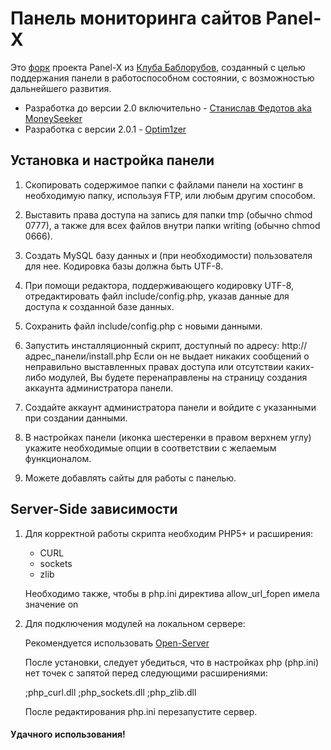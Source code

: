 # Панель мониторинга сайтов Panel-X

Это [форк](http://ru.wikipedia.org/wiki/%D0%A4%D0%BE%D1%80%D0%BA) проекта Panel-X из [Клуба Баблорубов](http://bablorub.ru), созданный с целью поддержания панели в работоспособном состоянии, с возможностью дальнейшего развития.

- Разработка до версии 2.0 включительно - [Станислав Федотов aka MoneySeeker](http://moneyseeker.ru)
- Разработка с версии 2.0.1 - [Optim1zer](http://optim1zer.ru)

## Установка и настройка панели

1. Скопировать содержимое папки с файлами панели на хостинг в необходимую
   папку, используя FTP, или любым другим способом.

2. Выставить права доступа на запись для папки tmp (обычно chmod 0777),
   а также для всех файлов внутри папки writing (обычно chmod 0666).

3. Создать MySQL базу данных и (при необходимости) пользователя для нее.
   Кодировка базы должна быть UTF-8.

4. При помощи редактора, поддерживающего кодировку UTF-8, отредактировать
   файл include/config.php, указав данные для доступа к созданной базе данных.

5. Сохранить файл include/config.php с новыми данными.

6. Запустить инсталляционный скрипт, доступный по адресу:
   http://адрес_панели/install.php
   Если он не выдает никаких сообщений о неправильно выставленных правах доступа
   или отсутствии каких-либо модулей, Вы будете перенаправлены на страницу
   создания аккаунта администратора панели.

7. Создайте аккаунт администратора панели и войдите с указанными при создании
   данными.

8. В настройках панели (иконка шестеренки в правом верхнем углу) укажите
   необходимые опции в соответствии с желаемым функционалом.

9. Можете добавлять сайты для работы с панелью.

## Server-Side зависимости

1. Для корректной работы скрипта необходим PHP5+ и расширения:
	- CURL
	- sockets
	- zlib

   Необходимо также, чтобы в php.ini директива allow_url_fopen имела значение on

2. Для подключения модулей на локальном сервере:

   Рекомендуется использовать [Open-Server](http://open-server.ru/)

   После установки, следует убедиться, что в настройках php (php.ini) нет точек с запятой перед следующими расширениями:

   ;php_curl.dll
   ;php_sockets.dll
   ;php_zlib.dll

   После редактирования php.ini перезапустите сервер.

#### Удачного использования!